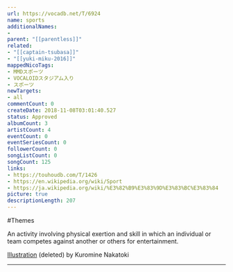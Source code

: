 ```yaml
---
url: https://vocadb.net/T/6924
name: sports
additionalNames: 
- 
parent: "[[parentless]]"
related:
- "[[captain-tsubasa]]"
- "[[yuki-miku-2016]]"
mappedNicoTags:
- MMDスポーツ
- VOCALOIDスタジアム入り
- スポーツ
newTargets:
- all
commentCount: 0
createDate: 2018-11-08T03:01:40.527
status: Approved
albumCount: 3
artistCount: 4
eventCount: 0
eventSeriesCount: 0
followerCount: 0
songListCount: 0
songCount: 125
links: 
- https://touhoudb.com/T/1426
- https://en.wikipedia.org/wiki/Sport
- https://ja.wikipedia.org/wiki/%E3%82%B9%E3%83%9D%E3%83%BC%E3%83%84
picture: true
descriptionLength: 207
---
```


#Themes

An activity involving physical exertion and skill in which an individual or team competes against another or others for entertainment.

[Illustration](https://piapro.jp/t/sCgt) (deleted) by Kuromine Nakatoki

---

